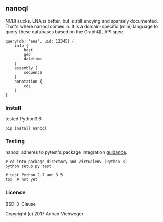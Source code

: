 ## nanoql

NCBI sucks. ENA is better, but is still enoying and sparsely documented. That's where nanoql comes in. It is a domain-specific (mini) language to query these databases based on the GraphQL API spec.

```
query(db: "ena", uid: 12345) {
    info {
        host
        geo
        datetime
    }
    assembly {
        sequence
    }
    annotation {
        cds
    }
}
```

### Install

tested Python3.6

```
pip install nanoql
```

### Testing

nanoql adheres to pytest's package integration [guidance](http://doc.pytest.org/en/latest/goodpractices.html).

```shell
# cd into package directory and virtualenv (Python 3)
python setup.py test

# test Python 2.7 and 3.5
tox  # not yet
```

### Licence

BSD-3-Clause

Copyright (c) 2017 Adrian Viehweger
